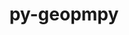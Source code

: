 ---
title: "py-geopmpy"
layout: cache
categories: [package, develop]
meta: {"versions": ["3.1.0"], "compilers": ["gcc@=11.4.0"], "oss": ["ubuntu22.04"], "platforms": ["linux"], "targets": ["x86_64_v3"], "stacks": ["e4s", "root"], "num_specs": 9, "num_specs_by_stack": {"e4s": 9, "root": 9}}
spec_details: [{"hash": "qiddv6dnpo5lo5pfga5y2vyyd5paeryw", "compiler": "gcc@=11.4.0", "versions": ["3.1.0"], "os": "ubuntu22.04", "platform": "linux", "target": "x86_64_v3", "variants": ["build_system=python_pip"], "stacks": ["e4s", "root"], "size": "-", "tarball": "https://binaries.spack.io/develop/build_cache/linux-ubuntu22.04-x86_64_v3/gcc-11.4.0/py-geopmpy-3.1.0/linux-ubuntu22.04-x86_64_v3-gcc-11.4.0-py-geopmpy-3.1.0-qiddv6dnpo5lo5pfga5y2vyyd5paeryw.spack"}, {"hash": "p2g2bgeynh27j6lpr22dgpkff6yduxjd", "compiler": "gcc@=11.4.0", "versions": ["3.1.0"], "os": "ubuntu22.04", "platform": "linux", "target": "x86_64_v3", "variants": ["build_system=python_pip"], "stacks": ["e4s", "root"], "size": "-", "tarball": "https://binaries.spack.io/develop/build_cache/linux-ubuntu22.04-x86_64_v3/gcc-11.4.0/py-geopmpy-3.1.0/linux-ubuntu22.04-x86_64_v3-gcc-11.4.0-py-geopmpy-3.1.0-p2g2bgeynh27j6lpr22dgpkff6yduxjd.spack"}, {"hash": "5gzonq7o4nbxuspjk55cw2swdfymxhyu", "compiler": "gcc@=11.4.0", "versions": ["3.1.0"], "os": "ubuntu22.04", "platform": "linux", "target": "x86_64_v3", "variants": ["build_system=python_pip"], "stacks": ["e4s", "root"], "size": "-", "tarball": "https://binaries.spack.io/develop/build_cache/linux-ubuntu22.04-x86_64_v3/gcc-11.4.0/py-geopmpy-3.1.0/linux-ubuntu22.04-x86_64_v3-gcc-11.4.0-py-geopmpy-3.1.0-5gzonq7o4nbxuspjk55cw2swdfymxhyu.spack"}, {"hash": "ntrqr27revh5ssalohbuvpggtdxujxwt", "compiler": "gcc@=11.4.0", "versions": ["3.1.0"], "os": "ubuntu22.04", "platform": "linux", "target": "x86_64_v3", "variants": ["build_system=python_pip"], "stacks": ["e4s", "root"], "size": "-", "tarball": "https://binaries.spack.io/develop/build_cache/linux-ubuntu22.04-x86_64_v3/gcc-11.4.0/py-geopmpy-3.1.0/linux-ubuntu22.04-x86_64_v3-gcc-11.4.0-py-geopmpy-3.1.0-ntrqr27revh5ssalohbuvpggtdxujxwt.spack"}, {"hash": "utzqr63jhlgcbos4doyol2l7gqoasuim", "compiler": "gcc@=11.4.0", "versions": ["3.1.0"], "os": "ubuntu22.04", "platform": "linux", "target": "x86_64_v3", "variants": ["build_system=python_pip"], "stacks": ["e4s", "root"], "size": "-", "tarball": "https://binaries.spack.io/develop/build_cache/linux-ubuntu22.04-x86_64_v3/gcc-11.4.0/py-geopmpy-3.1.0/linux-ubuntu22.04-x86_64_v3-gcc-11.4.0-py-geopmpy-3.1.0-utzqr63jhlgcbos4doyol2l7gqoasuim.spack"}, {"hash": "3uslgsjdsa6q6npyxltqanb23chbxdze", "compiler": "gcc@=11.4.0", "versions": ["3.1.0"], "os": "ubuntu22.04", "platform": "linux", "target": "x86_64_v3", "variants": ["build_system=python_pip"], "stacks": ["e4s", "root"], "size": "-", "tarball": "https://binaries.spack.io/develop/build_cache/linux-ubuntu22.04-x86_64_v3/gcc-11.4.0/py-geopmpy-3.1.0/linux-ubuntu22.04-x86_64_v3-gcc-11.4.0-py-geopmpy-3.1.0-3uslgsjdsa6q6npyxltqanb23chbxdze.spack"}, {"hash": "adikzt3lag4cufmdqdil2zrdvvqy7w5m", "compiler": "gcc@=11.4.0", "versions": ["3.1.0"], "os": "ubuntu22.04", "platform": "linux", "target": "x86_64_v3", "variants": ["build_system=python_pip"], "stacks": ["e4s", "root"], "size": "-", "tarball": "https://binaries.spack.io/develop/build_cache/linux-ubuntu22.04-x86_64_v3/gcc-11.4.0/py-geopmpy-3.1.0/linux-ubuntu22.04-x86_64_v3-gcc-11.4.0-py-geopmpy-3.1.0-adikzt3lag4cufmdqdil2zrdvvqy7w5m.spack"}, {"hash": "3uak5zjvk6tnkgh7p7fcc67gdl4mkx5p", "compiler": "gcc@=11.4.0", "versions": ["3.1.0"], "os": "ubuntu22.04", "platform": "linux", "target": "x86_64_v3", "variants": ["build_system=python_pip"], "stacks": ["e4s", "root"], "size": "-", "tarball": "https://binaries.spack.io/develop/build_cache/linux-ubuntu22.04-x86_64_v3/gcc-11.4.0/py-geopmpy-3.1.0/linux-ubuntu22.04-x86_64_v3-gcc-11.4.0-py-geopmpy-3.1.0-3uak5zjvk6tnkgh7p7fcc67gdl4mkx5p.spack"}, {"hash": "6yra6hkjfwaf5m74faxy3gyh54roqvmf", "compiler": "gcc@=11.4.0", "versions": ["3.1.0"], "os": "ubuntu22.04", "platform": "linux", "target": "x86_64_v3", "variants": ["build_system=python_pip"], "stacks": ["e4s", "root"], "size": "-", "tarball": "https://binaries.spack.io/develop/build_cache/linux-ubuntu22.04-x86_64_v3/gcc-11.4.0/py-geopmpy-3.1.0/linux-ubuntu22.04-x86_64_v3-gcc-11.4.0-py-geopmpy-3.1.0-6yra6hkjfwaf5m74faxy3gyh54roqvmf.spack"}]
---